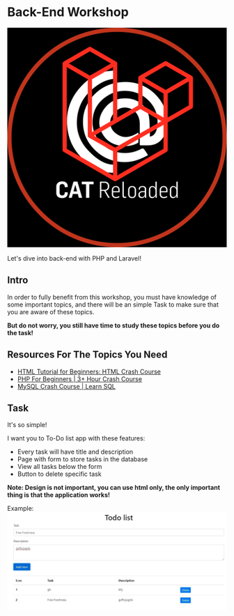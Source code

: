 # Back-End Workshop

![logo](/CAT-Laravel.png)

Let's dive into back-end with PHP and Laravel!

## Intro

In order to fully benefit from this workshop, you must have knowledge of some important topics, and there will be an simple Task to make sure that you are aware of these topics.

**But do not worry, you still have time to study these topics before you do the task!**

## Resources For The Topics You Need

 - [HTML Tutorial for Beginners: HTML Crash Course](https://www.youtube.com/watch?v=qz0aGYrrlhU&ab_channel=ProgrammingwithMosh)
 - [PHP For Beginners | 3+ Hour Crash Course](https://www.youtube.com/watch?v=BUCiSSyIGGU&ab_channel=TraversyMedia)
 - [MySQL Crash Course | Learn SQL](https://www.youtube.com/watch?v=9ylj9NR0Lcg&ab_channel=TraversyMedia)



## Task
It's so simple!

I want you to To-Do list app with these features:
- Every task will have title and description
- Page with form to store tasks in the database
- View all tasks below the form
- Button to delete specific task

**Note: Design is not important, you can use html only, the only important thing is that the application works!**

Example:
![example](/todo.jpg)


